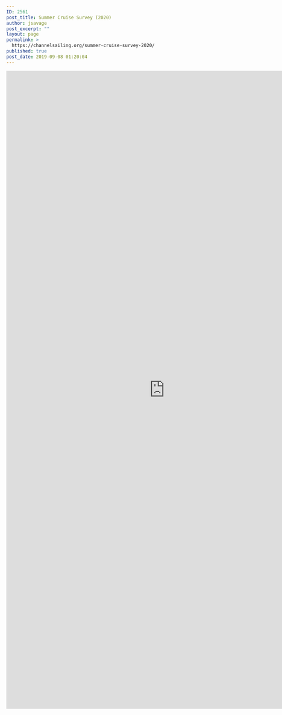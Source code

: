 ```yaml
---
ID: 2561
post_title: Summer Cruise Survey (2020)
author: jsavage
post_excerpt: ""
layout: page
permalink: >
  https://channelsailing.org/summer-cruise-survey-2020/
published: true
post_date: 2019-09-08 01:20:04
---
```

<iframe src="https://docs.google.com/forms/d/e/1FAIpQLSfkqmgmhkspaWuq1phqHc6zKyvcKDkVD9DlB1hbJISv-cznJQ/viewform?embedded=true" width="840" height="1692" frameborder="0" marginheight="0" marginwidth="0">Loading…</iframe>